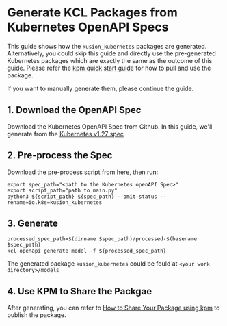 # Generate KCL Packages from Kubernetes OpenAPI Specs

This guide shows how the `kusion_kubernetes` packages are generated. Alternatively, you could skip this guide and directly use the pre-generated Kubernetes packages which are exactly the same as the outcome of this guide. Please refer the [kpm quick start guide](https://github.com/kcl-lang/kpm#quick-start) for how to pull and use the package.

If you want to manually generate them, please continue the guide.

## 1. Download the OpenAPI Spec

Download the Kubernetes OpenAPI Spec from Github. In this guide, we'll generate from the [Kubernetes v1.27 spec](https://github.com/kubernetes/kubernetes/blob/release-1.27/api/openapi-spec/swagger.json)

## 2. Pre-process the Spec

Download the pre-process script from [here](../scripts/preprocess/main.py), then run:

```shell
export spec_path="<path to the Kubernetes openAPI Spec>"
export script_path="path to main.py"
python3 ${script_path} ${spec_path} --omit-status --rename=io.k8s=kusion_kubernetes
```
## 3. Generate

```shell
processed_spec_path=$(dirname $spec_path)/processed-$(basename $spec_path)
kcl-openapi generate model -f ${processed_spec_path}
```

The generated package `kusion_kubernetes` could be fould at `<your work directory>/models`

## 4. Use KPM to Share the Packgae

After generating, you can refer to [How to Share Your Package using kpm](https://github.com/kcl-lang/kpm/blob/main/docs/publish_your_kcl_packages.md) to publish the package.